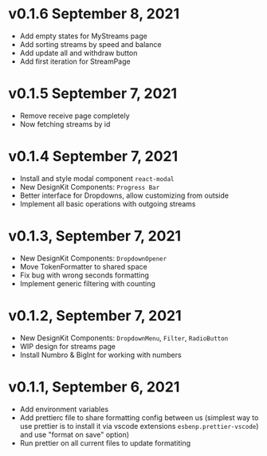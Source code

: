 # v0.1.6 September 8, 2021
- Add empty states for MyStreams page
- Add sorting streams by speed and balance 
- Add update all and withdraw button
- Add first iteration for StreamPage
  
# v0.1.5 September 7, 2021
- Remove receive page completely
- Now fetching streams by id

# v0.1.4 September 7, 2021
- Install and style modal component `react-modal`
- New DesignKit Components: `Progress Bar`
- Better interface for Dropdowns, allow customizing from outside
- Implement all basic operations with outgoing streams

# v0.1.3, September 7, 2021

- New DesignKit Components: `DropdownOpener`
- Move TokenFormatter to shared space
- Fix bug with wrong seconds formatting
- Implement generic filtering with counting

# v0.1.2, September 7, 2021

- New DesignKit Components: `DropdownMenu`, `Filter`, `RadioButton`
- WIP design for streams page
- Install Numbro & BigInt for working with numbers

# v0.1.1, September 6, 2021

- Add environment variables
- Add prettierc file to share formatting config between us (simplest way to use prettier is to install it via vscode extensions `esbenp.prettier-vscode`) and use "format on save" option)
- Run prettier on all current files to update formatiting
